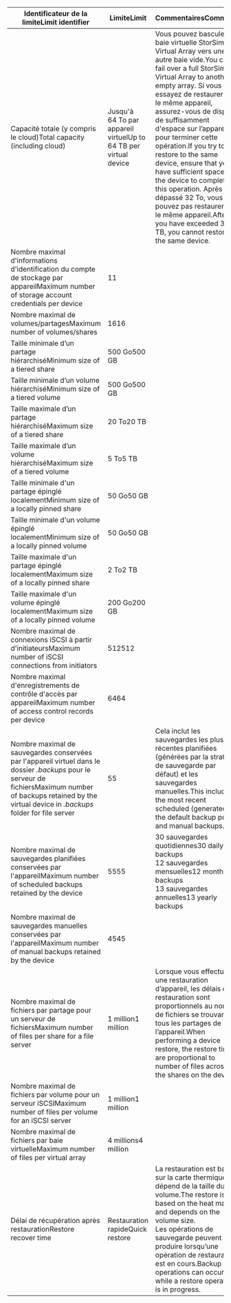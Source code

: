

| <span data-ttu-id="86432-101">**Identificateur de la limite**</span><span class="sxs-lookup"><span data-stu-id="86432-101">**Limit identifier**</span></span> | <span data-ttu-id="86432-102">**Limite**</span><span class="sxs-lookup"><span data-stu-id="86432-102">**Limit**</span></span> | <span data-ttu-id="86432-103">**Commentaires**</span><span class="sxs-lookup"><span data-stu-id="86432-103">**Comments**</span></span> |
| --- | --- | --- |
| <span data-ttu-id="86432-104">Capacité totale (y compris le cloud)</span><span class="sxs-lookup"><span data-stu-id="86432-104">Total capacity (including cloud)</span></span> |<span data-ttu-id="86432-105">Jusqu'à 64 To par appareil virtuel</span><span class="sxs-lookup"><span data-stu-id="86432-105">Up to 64 TB per virtual device</span></span> |<span data-ttu-id="86432-106">Vous pouvez basculer une baie virtuelle StorSimple Virtual Array vers une autre baie vide.</span><span class="sxs-lookup"><span data-stu-id="86432-106">You can fail over a full StorSimple Virtual Array to another empty array.</span></span> <span data-ttu-id="86432-107">Si vous essayez de restaurer sur le même appareil, assurez-vous de disposer de suffisamment d'espace sur l’appareil pour terminer cette opération.</span><span class="sxs-lookup"><span data-stu-id="86432-107">If you try to restore to the same device, ensure that you have sufficient space on the device to complete this operation.</span></span> <span data-ttu-id="86432-108">Après avoir dépassé 32 To, vous ne pouvez pas restaurer sur le même appareil.</span><span class="sxs-lookup"><span data-stu-id="86432-108">After you have exceeded 32 TB, you cannot restore to the same device.</span></span> |
| <span data-ttu-id="86432-109">Nombre maximal d'informations d'identification du compte de stockage par appareil</span><span class="sxs-lookup"><span data-stu-id="86432-109">Maximum number of storage account credentials per device</span></span> |<span data-ttu-id="86432-110">1</span><span class="sxs-lookup"><span data-stu-id="86432-110">1</span></span> | |
| <span data-ttu-id="86432-111">Nombre maximal de volumes/partages</span><span class="sxs-lookup"><span data-stu-id="86432-111">Maximum number of volumes/shares</span></span> |<span data-ttu-id="86432-112">16</span><span class="sxs-lookup"><span data-stu-id="86432-112">16</span></span> | |
| <span data-ttu-id="86432-113">Taille minimale d’un partage hiérarchisé</span><span class="sxs-lookup"><span data-stu-id="86432-113">Minimum size of a tiered share</span></span> |<span data-ttu-id="86432-114">500 Go</span><span class="sxs-lookup"><span data-stu-id="86432-114">500 GB</span></span> | |
| <span data-ttu-id="86432-115">Taille minimale d’un volume hiérarchisé</span><span class="sxs-lookup"><span data-stu-id="86432-115">Minimum size of a tiered volume</span></span> |<span data-ttu-id="86432-116">500 Go</span><span class="sxs-lookup"><span data-stu-id="86432-116">500 GB</span></span> | |
| <span data-ttu-id="86432-117">Taille maximale d’un partage hiérarchisé</span><span class="sxs-lookup"><span data-stu-id="86432-117">Maximum size of a tiered share</span></span> |<span data-ttu-id="86432-118">20 To</span><span class="sxs-lookup"><span data-stu-id="86432-118">20 TB</span></span> | |
| <span data-ttu-id="86432-119">Taille maximale d’un volume hiérarchisé</span><span class="sxs-lookup"><span data-stu-id="86432-119">Maximum size of a tiered volume</span></span> |<span data-ttu-id="86432-120">5 To</span><span class="sxs-lookup"><span data-stu-id="86432-120">5 TB</span></span> | |
| <span data-ttu-id="86432-121">Taille minimale d'un partage épinglé localement</span><span class="sxs-lookup"><span data-stu-id="86432-121">Minimum size of a locally pinned share</span></span> |<span data-ttu-id="86432-122">50 Go</span><span class="sxs-lookup"><span data-stu-id="86432-122">50 GB</span></span> | |
| <span data-ttu-id="86432-123">Taille minimale d'un volume épinglé localement</span><span class="sxs-lookup"><span data-stu-id="86432-123">Minimum size of a locally pinned volume</span></span> |<span data-ttu-id="86432-124">50 Go</span><span class="sxs-lookup"><span data-stu-id="86432-124">50 GB</span></span> | |
| <span data-ttu-id="86432-125">Taille maximale d'un partage épinglé localement</span><span class="sxs-lookup"><span data-stu-id="86432-125">Maximum size of a locally pinned share</span></span> |<span data-ttu-id="86432-126">2 To</span><span class="sxs-lookup"><span data-stu-id="86432-126">2 TB</span></span> | |
| <span data-ttu-id="86432-127">Taille maximale d'un volume épinglé localement</span><span class="sxs-lookup"><span data-stu-id="86432-127">Maximum size of a locally pinned volume</span></span> |<span data-ttu-id="86432-128">200 Go</span><span class="sxs-lookup"><span data-stu-id="86432-128">200 GB</span></span> | |
| <span data-ttu-id="86432-129">Nombre maximal de connexions iSCSI à partir d'initiateurs</span><span class="sxs-lookup"><span data-stu-id="86432-129">Maximum number of iSCSI connections from initiators</span></span> |<span data-ttu-id="86432-130">512</span><span class="sxs-lookup"><span data-stu-id="86432-130">512</span></span> | |
| <span data-ttu-id="86432-131">Nombre maximal d'enregistrements de contrôle d'accès par appareil</span><span class="sxs-lookup"><span data-stu-id="86432-131">Maximum number of access control records per device</span></span> |<span data-ttu-id="86432-132">64</span><span class="sxs-lookup"><span data-stu-id="86432-132">64</span></span> | |
| <span data-ttu-id="86432-133">Nombre maximal de sauvegardes conservées par l'appareil virtuel dans le dossier *.backups* pour le serveur de fichiers</span><span class="sxs-lookup"><span data-stu-id="86432-133">Maximum number of backups retained by the virtual device in *.backups* folder for file server</span></span> |<span data-ttu-id="86432-134">5</span><span class="sxs-lookup"><span data-stu-id="86432-134">5</span></span> |<span data-ttu-id="86432-135">Cela inclut les sauvegardes les plus récentes planifiées (générées par la stratégie de sauvegarde par défaut) et les sauvegardes manuelles.</span><span class="sxs-lookup"><span data-stu-id="86432-135">This includes the most recent scheduled (generated by the default backup policy) and manual backups.</span></span> |
| <span data-ttu-id="86432-136">Nombre maximal de sauvegardes planifiées conservées par l'appareil</span><span class="sxs-lookup"><span data-stu-id="86432-136">Maximum number of scheduled backups retained by the device</span></span> |<span data-ttu-id="86432-137">55</span><span class="sxs-lookup"><span data-stu-id="86432-137">55</span></span> |<span data-ttu-id="86432-138">30 sauvegardes quotidiennes</span><span class="sxs-lookup"><span data-stu-id="86432-138">30 daily backups</span></span><br><span data-ttu-id="86432-139">12 sauvegardes mensuelles</span><span class="sxs-lookup"><span data-stu-id="86432-139">12 monthly backups</span></span><br><span data-ttu-id="86432-140">13 sauvegardes annuelles</span><span class="sxs-lookup"><span data-stu-id="86432-140">13 yearly backups</span></span> |
| <span data-ttu-id="86432-141">Nombre maximal de sauvegardes manuelles conservées par l'appareil</span><span class="sxs-lookup"><span data-stu-id="86432-141">Maximum number of manual backups retained by the device</span></span> |<span data-ttu-id="86432-142">45</span><span class="sxs-lookup"><span data-stu-id="86432-142">45</span></span> | |
| <span data-ttu-id="86432-143">Nombre maximal de fichiers par partage pour un serveur de fichiers</span><span class="sxs-lookup"><span data-stu-id="86432-143">Maximum number of files per share for a file server</span></span> |<span data-ttu-id="86432-144">1 million</span><span class="sxs-lookup"><span data-stu-id="86432-144">1 million</span></span> |<span data-ttu-id="86432-145">Lorsque vous effectuez une restauration d’appareil, les délais de restauration sont proportionnels au nombre de fichiers se trouvant sur tous les partages de l’appareil.</span><span class="sxs-lookup"><span data-stu-id="86432-145">When performing a device restore, the restore times are proportional to number of files across all the shares on the device.</span></span> |
| <span data-ttu-id="86432-146">Nombre maximal de fichiers par volume pour un serveur iSCSI</span><span class="sxs-lookup"><span data-stu-id="86432-146">Maximum number of files per volume for an iSCSI server</span></span> |<span data-ttu-id="86432-147">1 million</span><span class="sxs-lookup"><span data-stu-id="86432-147">1 million</span></span> | |
| <span data-ttu-id="86432-148">Nombre maximal de fichiers par baie virtuelle</span><span class="sxs-lookup"><span data-stu-id="86432-148">Maximum number of files per virtual array</span></span> |<span data-ttu-id="86432-149">4 millions</span><span class="sxs-lookup"><span data-stu-id="86432-149">4 million</span></span> | |
| <span data-ttu-id="86432-150">Délai de récupération après restauration</span><span class="sxs-lookup"><span data-stu-id="86432-150">Restore recover time</span></span> |<span data-ttu-id="86432-151">Restauration rapide</span><span class="sxs-lookup"><span data-stu-id="86432-151">Quick restore</span></span> |<span data-ttu-id="86432-152">La restauration est basée sur la carte thermique et dépend de la taille du volume.</span><span class="sxs-lookup"><span data-stu-id="86432-152">The restore is based on the heat map and depends on the volume size.</span></span><br><span data-ttu-id="86432-153">Les opérations de sauvegarde peuvent se produire lorsqu’une opération de restauration est en cours.</span><span class="sxs-lookup"><span data-stu-id="86432-153">Backup operations can occur while a restore operation is in progress.</span></span> |

